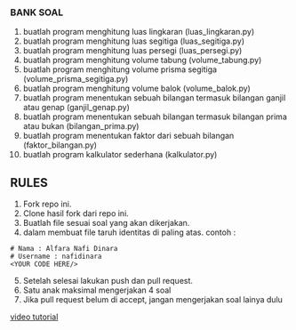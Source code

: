 
### BANK SOAL
1. buatlah program menghitung luas lingkaran (luas_lingkaran.py)
2. buatlah program menghitung luas segitiga (luas_segitiga.py)
3. buatlah program menghitung luas persegi (luas_persegi.py)
4. buatlah program menghitung volume tabung (volume_tabung.py)
5. buatlah program menghitung volume prisma segitiga (volume_prisma_segitiga.py)
6. buatlah program menghitung volume balok (volume_balok.py)
7. buatlah program menentukan sebuah bilangan termasuk bilangan ganjil atau genap (ganjil_genap.py)
8. buatlah program menentukan sebuah bilangan termasuk bilangan prima atau bukan (bilangan_prima.py)
8. buatlah program menentukan faktor dari sebuah bilangan (faktor_bilangan.py)
10. buatlah program kalkulator sederhana (kalkulator.py)

## RULES
1. Fork repo ini.
2. Clone hasil fork dari repo ini.
3. Buatlah file sesuai soal yang akan dikerjakan.
4. dalam membuat file taruh identitas di paling atas. contoh : 
```
# Nama : Alfara Nafi Dinara
# Username : nafidinara
<YOUR CODE HERE/>
```
5. Setelah selesai lakukan push dan pull request.
7. Satu anak maksimal mengerjakan 4 soal
8. Jika pull request belum di accept, jangan mengerjakan soal lainya dulu

[video tutorial](https://drive.google.com/file/d/1YCBIJManN2GU99DDMjdS3kLBac2JQtbO/view?usp=sharing)
